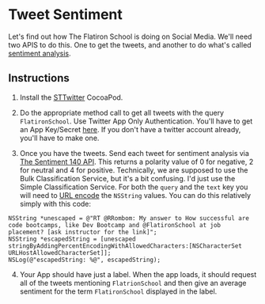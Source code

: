 

# Tweet Sentiment

Let's find out how The Flatiron School is doing on Social Media. We'll need two APIS to do this. One to get the tweets, and another to do what's called [sentiment analysis](http://en.wikipedia.org/wiki/Sentiment_analysis).

## Instructions

  1. Install the [STTwitter](https://github.com/nst/STTwitter) CocoaPod. 
  2. Do the appropriate method call to get all tweets with the query `FlatironSchool`. Use Twitter App Only Authentication. You'll have to get an App Key/Secret [here](https://apps.twitter.com/). If you don't have a twitter account already, you'll have to make one. 

  3. Once you have the tweets. Send each tweet for sentiment analysis via [The Sentiment 140 API](http://help.sentiment140.com/api). This returns a polarity value of 0 for negative, 2 for neutral and 4 for positive. Technically, we are supposed to use the Bulk Classification Service, but it's a bit confusing. I'd just use the Simple Classification Service. For both the `query` and the `text` key you will need to [URL encode](http://en.wikipedia.org/wiki/Percent-encoding) the `NSString` values. You can do this relatively simply with this code:

  ```
  NSString *unescaped = @"RT @RRombom: My answer to How successful are code bootcamps, like Dev Bootcamp and @FlatironSchool at job placement? [ask instructor for the link]";
  NSString *escapedString = [unescaped stringByAddingPercentEncodingWithAllowedCharacters:[NSCharacterSet URLHostAllowedCharacterSet]];
  NSLog(@"escapedString: %@", escapedString);
  ```

  4. Your App should have just a label. When the app loads, it should request all of the tweets mentioning `FlatrionSchool` and then give an average sentiment for the term `FlatironSchool` displayed in the label.
